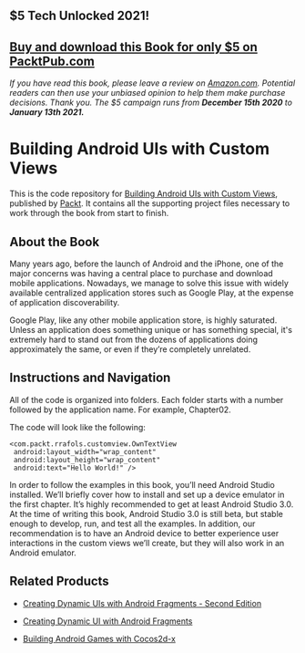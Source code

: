## $5 Tech Unlocked 2021!
[Buy and download this Book for only $5 on PacktPub.com](https://www.packtpub.com/product/building-android-uis-with-custom-views/9781785882869)
-----
*If you have read this book, please leave a review on [Amazon.com](https://www.amazon.com/gp/product/1785882864).     Potential readers can then use your unbiased opinion to help them make purchase decisions. Thank you. The $5 campaign         runs from __December 15th 2020__ to __January 13th 2021.__*

# Building Android UIs with Custom Views
This is the code repository for [Building Android UIs with Custom Views](https://www.packtpub.com/application-development/building-android-uis-custom-views?utm_source=github&utm_medium=repository&utm_campaign=9781785882869), published by [Packt](https://www.packtpub.com/?utm_source=github). It contains all the supporting project files necessary to work through the book from start to finish.
## About the Book
Many years ago, before the launch of Android and the iPhone, one of the major concerns
was having a central place to purchase and download mobile applications. Nowadays, we
manage to solve this issue with widely available centralized application stores such as
Google Play, at the expense of application discoverability.

Google Play, like any other mobile application store, is highly saturated. Unless an
application does something unique or has something special, it's extremely hard to stand
out from the dozens of applications doing approximately the same, or even if they’re
completely unrelated.

## Instructions and Navigation
All of the code is organized into folders. Each folder starts with a number followed by the application name. For example, Chapter02.



The code will look like the following:
```
<com.packt.rrafols.customview.OwnTextView
 android:layout_width="wrap_content"
 android:layout_height="wrap_content"
 android:text="Hello World!" />
```

In order to follow the examples in this book, you’ll need Android Studio installed. We’ll briefly cover how to install and set up a device emulator in the first chapter. It’s highly recommended to get at least Android Studio 3.0. At the time of writing this book, Android Studio 3.0 is still beta, but stable enough to develop, run, and test all the examples. In addition, our recommendation is to have an Android device to better experience user interactions in the custom views we’ll create, but they will also work in an Android emulator.

## Related Products
* [Creating Dynamic UIs with Android Fragments - Second Edition](https://www.packtpub.com/application-development/creating-dynamic-uis-android-fragments-second-edition?utm_source=github&utm_medium=repository&utm_campaign=9781785889592)

* [Creating Dynamic UI with Android Fragments](https://www.packtpub.com/application-development/creating-dynamic-ui-android-fragments?utm_source=github&utm_medium=repository&utm_campaign=9781783283095)

* [Building Android Games with Cocos2d-x](https://www.packtpub.com/game-development/cocos2d-x-android-game-development?utm_source=github&utm_medium=repository&utm_campaign=9781785283833)
